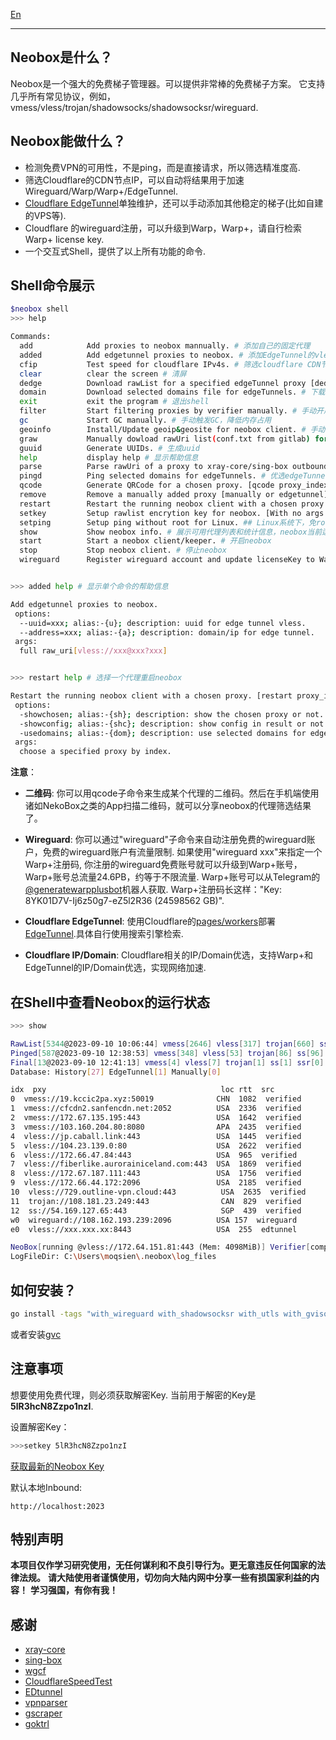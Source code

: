 [En](https://github.com/moqsien/neobox)

---------------------------

## Neobox是什么？

Neobox是一个强大的免费梯子管理器。可以提供非常棒的免费梯子方案。
它支持几乎所有常见协议，例如，vmess/vless/trojan/shadowsocks/shadowsocksr/wireguard.

## Neobox能做什么？

- 检测免费VPN的可用性，不是ping，而是直接请求，所以筛选精准度高.
- 筛选Cloudflare的CDN节点IP，可以自动将结果用于加速Wireguard/Warp/Warp+/EdgeTunnel.
- [Cloudflare EdgeTunnel](https://github.com/3Kmfi6HP/EDtunnel)单独维护，还可以手动添加其他稳定的梯子(比如自建的VPS等).
- Cloudflare 的wireguard注册，可以升级到Warp，Warp+，请自行检索Warp+ license key.
- 一个交互式Shell，提供了以上所有功能的命令.

## Shell命令展示

```bash
$neobox shell
>>> help

Commands:
  add            Add proxies to neobox mannually. # 添加自己的固定代理 
  added          Add edgetunnel proxies to neobox. # 添加EdgeTunnel的vless代理
  cfip           Test speed for cloudflare IPv4s. # 筛选cloudflare CDN节点
  clear          clear the screen # 清屏
  dedge          Download rawList for a specified edgeTunnel proxy [dedge proxy_index]. # 为指定的EdgeTunnel下载rawList
  domain         Download selected domains file for edgeTunnels. # 下载edgeTunnels的domains列表
  exit           exit the program # 退出shell
  filter         Start filtering proxies by verifier manually. # 手动开启免费IP筛选
  gc             Start GC manually. # 手动触发GC，降低内存占用
  geoinfo        Install/Update geoip&geosite for neobox client. # 手动下载/更新geoip和geosite信息
  graw           Manually dowload rawUri list(conf.txt from gitlab) for neobox client. # 手动触发原始的免费代理列表下载
  guuid          Generate UUIDs. # 生成uuid
  help           display help # 显示帮助信息
  parse          Parse rawUri of a proxy to xray-core/sing-box outbound string [xray-core by default]. # 将某个rawUri解析成xray-core或者sing-box的outbound字符串并显示
  pingd          Ping selected domains for edgeTunnels. # 优选edgeTunnels的domain列表
  qcode          Generate QRCode for a chosen proxy. [qcode proxy_index] # 为指定序号的代理生成二维码，方便手机端(例如, NekoBox等)进行扫码
  remove         Remove a manually added proxy [manually or edgetunnel]. # 删除指定的手动添加IP，格式rmproxy address:port
  restart        Restart the running neobox client with a chosen proxy. [restart proxy_index] # 使用指定序号的代理重启
  setkey         Setup rawlist encrytion key for neobox. [With no args will set key to default value] # 必须！！！设置key，用于解密原始列表
  setping        Setup ping without root for Linux. ## Linux系统下，免root权限的ping设置
  show           Show neobox info. # 展示可用代理列表和统计信息，neobox当前运行状态等等
  start          Start a neobox client/keeper. # 开启neobox
  stop           Stop neobox client. # 停止neobox
  wireguard      Register wireguard account and update licenseKey to Warp+ [if a licenseKey is specified]. # 注册wireguard，如果指定了warp+的license key，则升级到warp+账户，配合cloudflare节点筛选，可以加速github、google等的访问


>>> added help # 显示单个命令的帮助信息

Add edgetunnel proxies to neobox.
 options:
  --uuid=xxx; alias:-{u}; description: uuid for edge tunnel vless.
  --address=xxx; alias:-{a}; description: domain/ip for edge tunnel.
 args:
  full raw_uri[vless://xxx@xxx?xxx]


>>> restart help # 选择一个代理重启neobox

Restart the running neobox client with a chosen proxy. [restart proxy_index]
 options:
  -showchosen; alias:-{sh}; description: show the chosen proxy or not. # 是否显示选择的proxyItem
  -showconfig; alias:-{shc}; description: show config in result or not. # 是否显示最终的config字符串
  -usedomains; alias:-{dom}; description: use selected domains for edgetunnels. # 使用edgeTunnel重启时使用优选domain，否则使用优选IP
 args:
  choose a specified proxy by index.
```

**注意**：

- **二维码**: 你可以用qcode子命令来生成某个代理的二维码。然后在手机端使用诸如NekoBox之类的App扫描二维码，就可以分享neobox的代理筛选结果了。

- **Wireguard**: 你可以通过"wireguard"子命令来自动注册免费的wireguard账户，免费的wireguard账户有流量限制. 如果使用"wireguard xxx"来指定一个Warp+注册码, 
你注册的wireguard免费账号就可以升级到Warp+账号，Warp+账号总流量24.6PB，约等于不限流量. Warp+账号可以从Telegram的[@generatewarpplusbot](https://t.me/generatewarpplusbot)机器人获取.
Warp+注册码长这样："Key: 8YK01D7V-Ij6z50g7-eZ5l2R36 (24598562 GB)".

- **Cloudflare EdgeTunnel**: 使用Cloudflare的[pages/workers](https://dash.cloudflare.com/login)部署[EdgeTunnel](https://github.com/3Kmfi6HP/EDtunnel).具体自行使用搜索引擎检索. 

- **Cloudflare IP/Domain**: Cloudflare相关的IP/Domain优选，支持Warp+和EdgeTunnel的IP/Domain优选，实现网络加速.

## 在Shell中查看Neobox的运行状态

```bash
>>> show

RawList[5344@2023-09-10 10:06:44] vmess[2646] vless[317] trojan[660] ss[1638] ssr[83]
Pinged[587@2023-09-10 12:38:53] vmess[348] vless[53] trojan[86] ss[96] ssr[4]
Final[13@2023-09-10 12:41:13] vmess[4] vless[7] trojan[1] ss[1] ssr[0]
Database: History[27] EdgeTunnel[1] Manually[0]

idx  pxy                                       loc rtt  src
0  vmess://19.kccic2pa.xyz:50019              CHN  1082  verified
1  vmess://cfcdn2.sanfencdn.net:2052          USA  2336  verified
2  vmess://172.67.135.195:443                 USA  1642  verified
3  vmess://103.160.204.80:8080                APA  2435  verified
4  vless://jp.caball.link:443                 USA  1445  verified
5  vless://104.23.139.0:80                    USA  2622  verified
6  vless://172.66.47.84:443                   USA  965  verified
7  vless://fiberlike.aurorainiceland.com:443  USA  1869  verified
8  vless://172.67.187.111:443                 USA  1756  verified
9  vless://172.66.44.172:2096                 USA  2185  verified
10  vless://729.outline-vpn.cloud:443          USA  2635  verified
11  trojan://108.181.23.249:443                CAN  829  verified
12  ss://54.169.127.65:443                     SGP  439  verified
w0  wireguard://108.162.193.239:2096          USA 157  wireguard
e0  vless://xxx.xxx.xx:8443                   USA  255  edtunnel

NeoBox[running @vless://172.64.151.81:443 (Mem: 4098MiB)] Verifier[completed] Keeper[running]
LogFileDir: C:\Users\moqsien\.neobox\log_files
```

## 如何安装？

```bash
go install -tags "with_wireguard with_shadowsocksr with_utls with_gvisor with_grpc with_ech with_dhcp" github.com/moqsien/neobox/example/neobox@latest
```

或者安装[gvc](https://github.com/moqsien/gvc)

## 注意事项
想要使用免费代理，则必须获取解密Key. 当前用于解密的Key是 **5lR3hcN8Zzpo1nzI**.

设置解密Key：
```bash
>>>setkey 5lR3hcN8Zzpo1nzI

```
[获取最新的Neobox Key](https://github.com/moqsien/neobox/raw/main/docs/gvc_qq_group.jpg)

默认本地Inbound:
```text
http://localhost:2023
```

## 特别声明
**本项目仅作学习研究使用，无任何谋利和不良引导行为。更无意违反任何国家的法律法规。**
**请大陆使用者谨慎使用，切勿向大陆内网中分享一些有损国家利益的内容！**
**学习强国，有你有我！**

## 感谢
- [xray-core](https://github.com/XTLS/Xray-core)
- [sing-box](https://github.com/SagerNet/sing-box)
- [wgcf](https://github.com/ViRb3/wgcf)
- [CloudflareSpeedTest](https://github.com/XIU2/CloudflareSpeedTest)
- [EDtunnel](https://github.com/3Kmfi6HP/EDtunnel)
- [vpnparser](https://github.com/moqsien/vpnparser)
- [gscraper](https://github.com/moqsien/gscraper)
- [goktrl](https://github.com/moqsien/goktrl)
